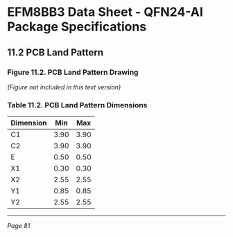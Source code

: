# EFM8BB3 Data Sheet - QFN24-AI Package Specifications

## 11.2 PCB Land Pattern

### Figure 11.2. PCB Land Pattern Drawing

*(Figure not included in this text version)*

### Table 11.2. PCB Land Pattern Dimensions

| Dimension | Min  | Max  |
|-----------|------|------|
| C1        | 3.90 | 3.90 |
| C2        | 3.90 | 3.90 |
| E         | 0.50 | 0.50 |
| X1        | 0.30 | 0.30 |
| X2        | 2.55 | 2.55 |
| Y1        | 0.85 | 0.85 |
| Y2        | 2.55 | 2.55 |

---

*Page 81*
